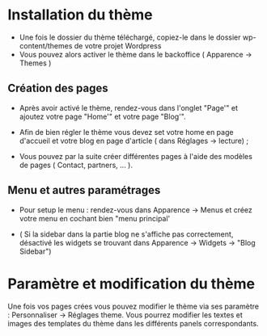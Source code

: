 # Installation du thème

- Une fois le dossier du thème téléchargé, copiez-le dans le dossier wp-content/themes de votre projet Wordpress
- Vous pouvez alors activer le thème dans le backoffice ( Apparence -> Themes )

## Création des pages 
- Après avoir activé le thème, rendez-vous dans l'onglet "Page'" et ajoutez votre page "Home'" et votre page "Blog'".

- Afin de bien régler le thème vous devez set votre home en page d'accueil et votre blog en page d'article ( dans Réglages -> lecture) ;

- Vous pouvez par la suite créer différentes pages à l'aide des modèles de pages ( Contact, partners, ... ).

## Menu et autres paramétrages 

- Pour setup le menu : rendez-vous dans Apparence -> Menus et créez votre menu en cochant bien "menu principal'

- ( Si la sidebar dans la partie blog ne s'affiche pas correctement, désactivé les widgets se trouvant dans Apparence -> Widgets -> "Blog Sidebar")

# Paramètre et modification du thème

Une fois vos pages crées vous pouvez modifier le thème via ses paramètre : Personnaliser -> Réglages theme. Vous pourrez modifier les textes et images des templates du thème dans les différents panels correspondants. 


